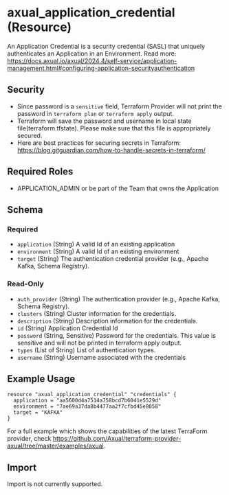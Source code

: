 # axual_application_credential (Resource)

An Application Credential is a security credential (SASL) that uniquely authenticates an Application in an Environment. Read more: https://docs.axual.io/axual/2024.4/self-service/application-management.html#configuring-application-securityauthentication

## Security
- Since password is a `sensitive` field, Terraform Provider will not print the password in `terraform plan` or `terraform apply` output.
- Terraform will save the password and username in local state file(terraform.tfstate). Please make sure that this file is appropriately secured.
- Here are best practices for securing secrets in Terraform: https://blog.gitguardian.com/how-to-handle-secrets-in-terraform/

## Required Roles
- APPLICATION_ADMIN or be part of the Team that owns the Application

<!-- schema generated by tfplugindocs -->
## Schema

### Required

- `application` (String) A valid Id of an existing application
- `environment` (String) A valid Id of an existing environment
- `target` (String) The authentication credential provider (e.g., Apache Kafka, Schema Registry).

### Read-Only

- `auth_provider` (String) The authentication provider (e.g., Apache Kafka, Schema Registry).
- `clusters` (String) Cluster information for the credentials.
- `description` (String) Description information for the credentials.
- `id` (String) Application Credential Id
- `password` (String, Sensitive) Password for the credentials. This value is sensitive and will not be printed in terraform apply output.
- `types` (List of String) List of authentication types.
- `username` (String) Username associated with the credentials

## Example Usage

```hcl
resource "axual_application_credential" "credentials" {
  application = "aa5600d4a7514a758bcd7b6041e5529d"
  environment = "7ae69a37da8b4477aa2f7cfbd45e8058"
  target = "KAFKA"
}
```

For a full example which shows the capabilities of the latest TerraForm provider, check https://github.com/Axual/terraform-provider-axual/tree/master/examples/axual.

## Import

Import is not currently supported.
